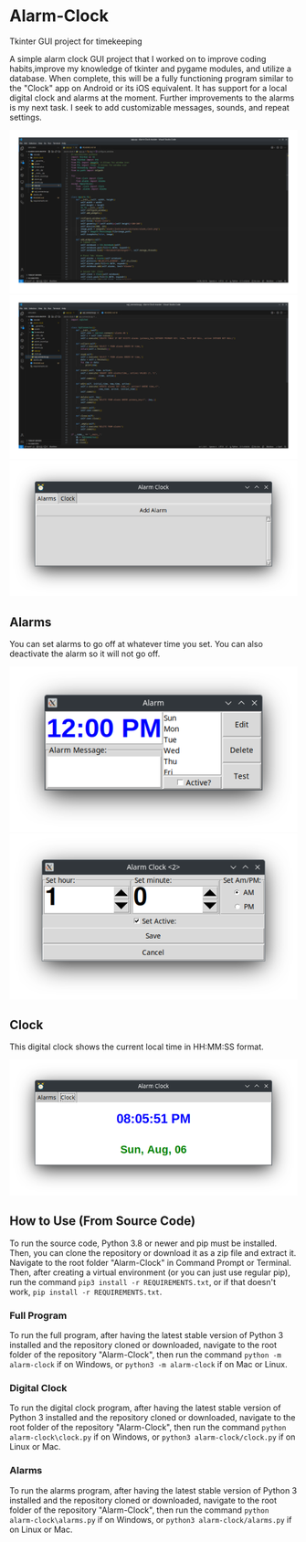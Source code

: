 # Alarm-Clock
Tkinter GUI project for timekeeping

A simple alarm clock GUI project that I worked on to improve coding habits,improve my knowledge of tkinter and pygame modules, and utilize a database. When complete, this will be a fully functioning program similar to the "Clock" app on Android or its iOS equivalent. It has support for a local digital clock and alarms at the moment. Further improvements to the alarms is my next task. I seek to add customizable messages, sounds, and repeat settings.

![Alarms_app](alarm-clock/Screenshot/alarm_1.png)
![Alarms_app](alarm-clock/Screenshot/alarm_2.png)
![Alarms_app](alarm-clock/Screenshot/alarm_app_2.png)


## Alarms
You can set alarms to go off at whatever time you set. You can also deactivate the alarm so it will not go off.

![Alarms](alarm-clock/Screenshot/alarm_app_1.png)
![Alarms_app](alarm-clock/Screenshot/alarm_4.png)

## Clock
This digital clock shows the current local time in HH:MM:SS format.

![Clock](alarm-clock/Screenshot/alarm_clock.png)


## How to Use (From Source Code)
To run the source code, Python 3.8 or newer and pip must be installed. Then, you can clone the repository or download it as a zip file and extract it. Navigate to the root folder "Alarm-Clock" in Command Prompt or Terminal. Then, after creating a virtual environment (or you can just use regular pip), run the command `pip3 install -r REQUIREMENTS.txt`, or if that doesn't work, `pip install -r REQUIREMENTS.txt`. 

### Full Program
To run the full program, after having the latest stable version of Python 3 installed and the repository cloned or downloaded, navigate to the root folder of the repository "Alarm-Clock", then run the command `python -m alarm-clock` if on Windows, or `python3 -m alarm-clock` if on Mac or Linux.

### Digital Clock
To run the digital clock program, after having the latest stable version of Python 3 installed and the repository cloned or downloaded, navigate to the root folder of the repository "Alarm-Clock", then run the command `python alarm-clock\clock.py` if on Windows, or `python3 alarm-clock/clock.py` if on Linux or Mac.

### Alarms
To run the alarms program, after having the latest stable version of Python 3 installed and the repository cloned or downloaded, navigate to the root folder of the repository "Alarm-Clock", then run the command `python alarm-clock\alarms.py` if on Windows, or `python3 alarm-clock/alarms.py` if on Linux or Mac.